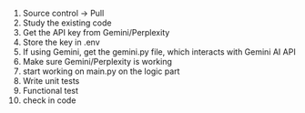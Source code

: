 1. Source control -> Pull
2. Study the existing code
3. Get the API key from Gemini/Perplexity
4. Store the key in .env
5. If using Gemini, get the gemini.py file, which interacts with Gemini AI API
6. Make sure Gemini/Perplexity is working
7. start working on main.py on the logic part
8. Write unit tests
9. Functional test
10. check in code
